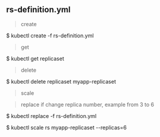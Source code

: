 ## rs-definition.yml
> create

$ kubectl create -f rs-definition.yml

> get

$ kubectl get replicaset

> delete

$ kubectl delete replicaset myapp-replicaset

> scale 

> replace if change replica number, example from 3 to 6

$ kubectl replace -f rs-definition.yml

$ kubectl scale rs myapp-replicaset --replicas=6
